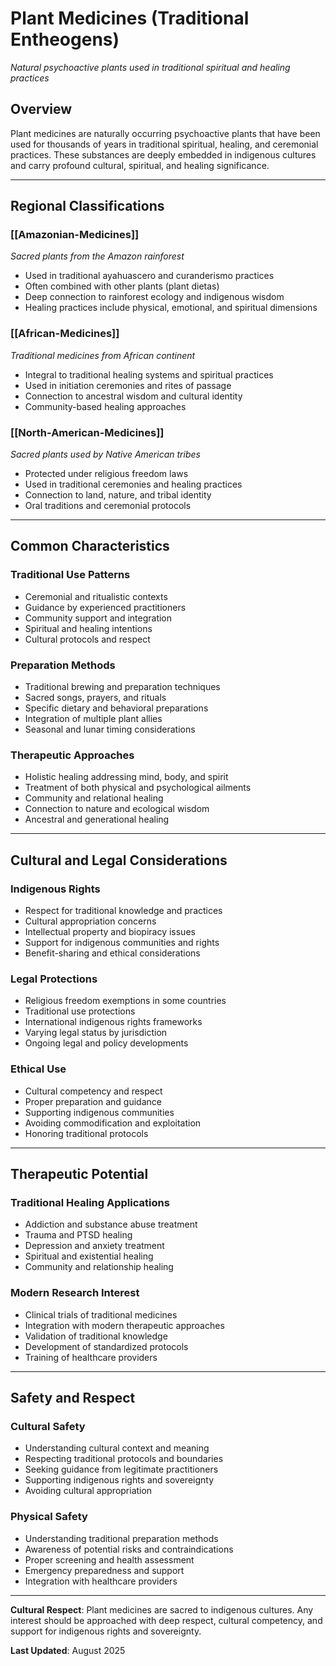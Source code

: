 # Plant Medicines (Traditional Entheogens)

*Natural psychoactive plants used in traditional spiritual and healing practices*

## Overview

Plant medicines are naturally occurring psychoactive plants that have been used for thousands of years in traditional spiritual, healing, and ceremonial practices. These substances are deeply embedded in indigenous cultures and carry profound cultural, spiritual, and healing significance.

---

## Regional Classifications

### [[Amazonian-Medicines]]
*Sacred plants from the Amazon rainforest*
- Used in traditional ayahuascero and curanderismo practices
- Often combined with other plants (plant dietas)
- Deep connection to rainforest ecology and indigenous wisdom
- Healing practices include physical, emotional, and spiritual dimensions

### [[African-Medicines]]
*Traditional medicines from African continent*
- Integral to traditional healing systems and spiritual practices
- Used in initiation ceremonies and rites of passage
- Connection to ancestral wisdom and cultural identity
- Community-based healing approaches

### [[North-American-Medicines]]
*Sacred plants used by Native American tribes*
- Protected under religious freedom laws
- Used in traditional ceremonies and healing practices
- Connection to land, nature, and tribal identity
- Oral traditions and ceremonial protocols

---

## Common Characteristics

### Traditional Use Patterns
- Ceremonial and ritualistic contexts
- Guidance by experienced practitioners
- Community support and integration
- Spiritual and healing intentions
- Cultural protocols and respect

### Preparation Methods
- Traditional brewing and preparation techniques
- Sacred songs, prayers, and rituals
- Specific dietary and behavioral preparations
- Integration of multiple plant allies
- Seasonal and lunar timing considerations

### Therapeutic Approaches
- Holistic healing addressing mind, body, and spirit
- Treatment of both physical and psychological ailments
- Community and relational healing
- Connection to nature and ecological wisdom
- Ancestral and generational healing

---

## Cultural and Legal Considerations

### Indigenous Rights
- Respect for traditional knowledge and practices
- Cultural appropriation concerns
- Intellectual property and biopiracy issues
- Support for indigenous communities and rights
- Benefit-sharing and ethical considerations

### Legal Protections
- Religious freedom exemptions in some countries
- Traditional use protections
- International indigenous rights frameworks
- Varying legal status by jurisdiction
- Ongoing legal and policy developments

### Ethical Use
- Cultural competency and respect
- Proper preparation and guidance
- Supporting indigenous communities
- Avoiding commodification and exploitation
- Honoring traditional protocols

---

## Therapeutic Potential

### Traditional Healing Applications
- Addiction and substance abuse treatment
- Trauma and PTSD healing
- Depression and anxiety treatment
- Spiritual and existential healing
- Community and relationship healing

### Modern Research Interest
- Clinical trials of traditional medicines
- Integration with modern therapeutic approaches
- Validation of traditional knowledge
- Development of standardized protocols
- Training of healthcare providers

---

## Safety and Respect

### Cultural Safety
- Understanding cultural context and meaning
- Respecting traditional protocols and boundaries
- Seeking guidance from legitimate practitioners
- Supporting indigenous rights and sovereignty
- Avoiding cultural appropriation

### Physical Safety
- Understanding traditional preparation methods
- Awareness of potential risks and contraindications
- Proper screening and health assessment
- Emergency preparedness and support
- Integration with healthcare providers

---

**Cultural Respect**: Plant medicines are sacred to indigenous cultures. Any interest should be approached with deep respect, cultural competency, and support for indigenous rights and sovereignty.

**Last Updated**: August 2025